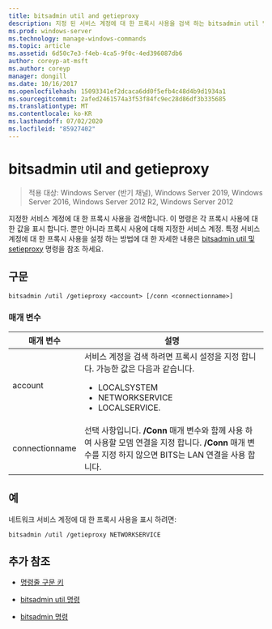 ```yaml
---
title: bitsadmin util and getieproxy
description: 지정 된 서비스 계정에 대 한 프록시 사용을 검색 하는 bitsadmin util 및 getieproxy 명령에 대 한 참조 문서입니다.
ms.prod: windows-server
ms.technology: manage-windows-commands
ms.topic: article
ms.assetid: 6d50c7e3-f4eb-4ca5-9f0c-4ed396087db6
author: coreyp-at-msft
ms.author: coreyp
manager: dongill
ms.date: 10/16/2017
ms.openlocfilehash: 15093341ef2dcaca6dd0f5efb4c48d4b9d1934a1
ms.sourcegitcommit: 2afed2461574a3f53f84fc9ec28d86df3b335685
ms.translationtype: MT
ms.contentlocale: ko-KR
ms.lasthandoff: 07/02/2020
ms.locfileid: "85927402"
---
```

# <a name="bitsadmin-util-and-getieproxy"></a>bitsadmin util and getieproxy

> 적용 대상: Windows Server (반기 채널), Windows Server 2019, Windows Server 2016, Windows Server 2012 R2, Windows Server 2012

지정한 서비스 계정에 대 한 프록시 사용을 검색합니다. 이 명령은 각 프록시 사용에 대 한 값을 표시 합니다. 뿐만 아니라 프록시 사용에 대해 지정한 서비스 계정. 특정 서비스 계정에 대 한 프록시 사용을 설정 하는 방법에 대 한 자세한 내용은 [bitsadmin util 및 setieproxy](bitsadmin-util-and-setieproxy.md) 명령을 참조 하세요.

## <a name="syntax"></a>구문

```
bitsadmin /util /getieproxy <account> [/conn <connectionname>]
```

### <a name="parameters"></a>매개 변수

| 매개 변수 | 설명 |
| --------- | ---------- |
| account | 서비스 계정을 검색 하려면 프록시 설정을 지정 합니다. 가능한 값은 다음과 같습니다.<ul><li>LOCALSYSTEM</li><li>   NETWORKSERVICE</li><li>LOCALSERVICE.</li></ul> |
| connectionname | 선택 사항입니다. **/Conn** 매개 변수와 함께 사용 하 여 사용할 모뎀 연결을 지정 합니다. **/Conn** 매개 변수를 지정 하지 않으면 BITS는 LAN 연결을 사용 합니다. |

## <a name="examples"></a>예

네트워크 서비스 계정에 대 한 프록시 사용을 표시 하려면:

```
bitsadmin /util /getieproxy NETWORKSERVICE
```

## <a name="additional-references"></a>추가 참조

- [명령줄 구문 키](command-line-syntax-key.md)

- [bitsadmin util 명령](bitsadmin-util.md)

- [bitsadmin 명령](bitsadmin.md)
